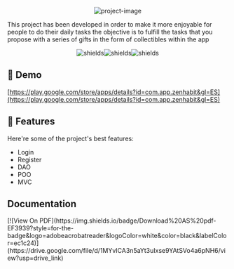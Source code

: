 <p align="center"><img src="https://i.imgur.com/Tc1pPRK.png" alt="project-image"></p>

<p id="description">This project has been developed in order to make it more enjoyable for people to do their daily tasks the objective is to fulfill the tasks that you propose with a series of gifts in the form of collectibles within the app</p>

<p align="center"><img src="https://img.shields.io/badge/Kotlin-0095D5?&amp;style=for-the-badge&amp;logo=kotlin&amp;logoColor=white" alt="shields"><img src="https://img.shields.io/badge/Firebase-039BE5?style=for-the-badge&amp;logo=Firebase&amp;logoColor=white" alt="shields"><img src="https://img.shields.io/badge/Android%20Studio-3DDC84.svg?style=for-the-badge&amp;logo=android-studio&amp;logoColor=white" alt="shields"></p>

<h2>🚀 Demo</h2>

[https://play.google.com/store/apps/details?id=com.app.zenhabit&gl=ES](https://play.google.com/store/apps/details?id=com.app.zenhabit&gl=ES)

  
  
<h2>🧐 Features</h2>

Here're some of the project's best features:

*   Login
*   Register
*   DAO
*   POO
*   MVC

  
<h2>Documentation</h2>
[![View On PDF](https://img.shields.io/badge/Download%20AS%20pdf-EF3939?style=for-the-badge&logo=adobeacrobatreader&logoColor=white&color=black&labelColor=ec1c24)](https://drive.google.com/file/d/1MYvICA3n5aYt3uIxse9YAtSVo4a6pNH6/view?usp=drive_link)
